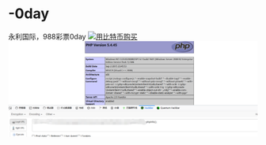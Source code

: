 # -0day
永利国际，988彩票0day
<a href="http://satoshibox.com/63qbmmptqdaebf657v8mgcac" class="satoshibox-link"><img src="https://satoshibox.com/img/button-bitcoin.svg" alt="用比特币购买"></a>
![alpha](https://github.com/gobiggo/-0day/blob/master/%E7%A4%BA%E4%BE%8B.png "x")
